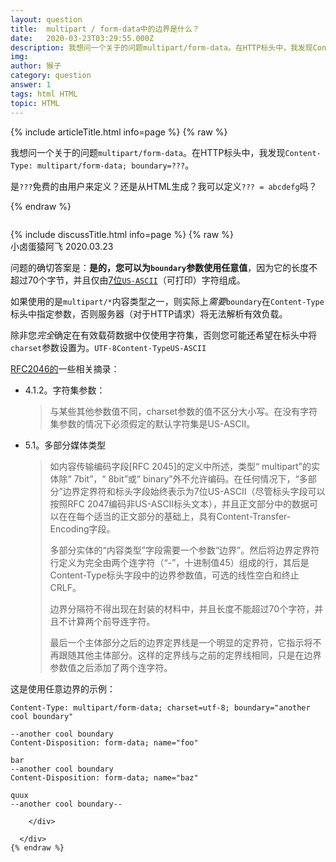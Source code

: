 ```yaml
---
layout: question
title:  multipart / form-data中的边界是什么？
date:   2020-03-23T03:29:55.000Z
description: 我想问一个关于的问题multipart/form-data。在HTTP标头中，我发现Content-Type  multipart/form-data; ...
img: 
author: 猴子
category: question
answer: 1
tags: html HTML
topic: HTML
---
```

<div class="article-root">
  <div class="article">
    {% include articleTitle.html info=page %}
    {% raw %}
    <div class="article-content"><p><font style="vertical-align: inherit;"><font style="vertical-align: inherit;">我想问一个关于的问题</font></font><code>multipart/form-data</code><font style="vertical-align: inherit;"><font style="vertical-align: inherit;">。</font><font style="vertical-align: inherit;">在HTTP标头中，我发现</font></font><code>Content-Type: multipart/form-data; boundary=???</code><font style="vertical-align: inherit;"><font style="vertical-align: inherit;">。</font></font></p>

<p><font style="vertical-align: inherit;"><font style="vertical-align: inherit;">是</font></font><code>???</code><font style="vertical-align: inherit;"><font style="vertical-align: inherit;">免费的由用户来定义？</font><font style="vertical-align: inherit;">还是从HTML生成？</font><font style="vertical-align: inherit;">我可以定义</font></font><code>??? = abcdefg</code><font style="vertical-align: inherit;"><font style="vertical-align: inherit;">吗？</font></font></p></div>
    {% endraw %}
  </div>
  <p style="height: 0;width:0;overflow: hidden;"> 第2731篇《multipart / form-data中的边界是什么？》来自Winter(https://github.com/aiyld/aiyld.github.io)的站点</p>
  <div class="discuss-wrapper">
    {% include discussTitle.html info=page %}
    {% raw %}
    <div class="discuss-item">
        <div class="discuss-parent">
          <div class="discuss-meta">
            <span class="discuss-user">小卤蛋猿阿飞</span>
            <span class="discuss-time">2020.03.23</span>
          </div>
          <div class="discuss-comment"><p><font style="vertical-align: inherit;"><font style="vertical-align: inherit;">问题的确切答案是：</font></font><strong><font style="vertical-align: inherit;"><font style="vertical-align: inherit;">是的，您可以为</font></font><code>boundary</code><font style="vertical-align: inherit;"><font style="vertical-align: inherit;">参数</font><font style="vertical-align: inherit;">使用任意值</font></font></strong><font style="vertical-align: inherit;"><font style="vertical-align: inherit;">，因为它的长度不超过70个字节，并且仅由</font></font><a href="https://en.wikipedia.org/wiki/US-ASCII" rel="noreferrer"><font style="vertical-align: inherit;"><font style="vertical-align: inherit;">7位</font></font><code>US-ASCII</code></a><font style="vertical-align: inherit;"><font style="vertical-align: inherit;">（可打印）字符组成。</font></font></p>

<p><font style="vertical-align: inherit;"><font style="vertical-align: inherit;">如果使用的是</font></font><code>multipart/*</code><font style="vertical-align: inherit;"><font style="vertical-align: inherit;">内容类型之一，则实际上</font></font><em><font style="vertical-align: inherit;"><font style="vertical-align: inherit;">需要</font></font></em><font style="vertical-align: inherit;"></font><code>boundary</code><font style="vertical-align: inherit;"><font style="vertical-align: inherit;">在</font></font><code>Content-Type</code><font style="vertical-align: inherit;"><font style="vertical-align: inherit;">标头中</font><font style="vertical-align: inherit;">指定</font><font style="vertical-align: inherit;">参数</font><font style="vertical-align: inherit;">，否则服务器（对于HTTP请求）将无法解析有效负载。</font></font></p>

<p><font style="vertical-align: inherit;"><font style="vertical-align: inherit;">除非您</font><em><font style="vertical-align: inherit;">完全</font></em><font style="vertical-align: inherit;">确定</font><font style="vertical-align: inherit;">在有效载荷数据</font><font style="vertical-align: inherit;">中仅使用</font><font style="vertical-align: inherit;">字符集</font><font style="vertical-align: inherit;">，否则</font><font style="vertical-align: inherit;">您可能还希望</font><font style="vertical-align: inherit;">在</font><font style="vertical-align: inherit;">标头</font><font style="vertical-align: inherit;">中将</font></font><code>charset</code><font style="vertical-align: inherit;"><font style="vertical-align: inherit;">参数</font><font style="vertical-align: inherit;">设置为</font><font style="vertical-align: inherit;">。</font></font><code>UTF-8</code><font style="vertical-align: inherit;"></font><code>Content-Type</code><font style="vertical-align: inherit;"></font><em><font style="vertical-align: inherit;"></font></em><font style="vertical-align: inherit;"></font><code>US-ASCII</code><font style="vertical-align: inherit;"></font></p>

<p><font style="vertical-align: inherit;"></font><a href="http://www.ietf.org/rfc/rfc2046.txt" rel="noreferrer" title="多用途Internet邮件扩展（MIME）第二部分：媒体类型"><font style="vertical-align: inherit;"><font style="vertical-align: inherit;">RFC2046的</font></font></a><font style="vertical-align: inherit;"><font style="vertical-align: inherit;">一些相关摘录</font><font style="vertical-align: inherit;">：</font></font></p>

<ul>
<li><p><font style="vertical-align: inherit;"><font style="vertical-align: inherit;">4.1.2。</font><font style="vertical-align: inherit;">字符集参数：</font></font></p>

<blockquote>
  <p><font style="vertical-align: inherit;"><font style="vertical-align: inherit;">与某些其他参数值不同，charset参数的值不区分大小写。</font><font style="vertical-align: inherit;">在没有字符集参数的情况下必须假定的默认字符集是US-ASCII。</font></font></p>
</blockquote></li>
<li><p><font style="vertical-align: inherit;"><font style="vertical-align: inherit;">5.1。</font><font style="vertical-align: inherit;">多部分媒体类型</font></font></p>

<blockquote>
  <p><font style="vertical-align: inherit;"><font style="vertical-align: inherit;">如内容传输编码字段[RFC 2045]的定义中所述，类型“ multipart”的实体除“ 7bit”，“ 8bit”或“ binary”外不允许编码。</font><font style="vertical-align: inherit;">在任何情况下，“多部分”边界定界符和标头字段始终表示为7位US-ASCII（尽管标头字段可以按照RFC 2047编码非US-ASCII标头文本），并且正文部分中的数据可以在在每个适当的正文部分的基础上，具有Content-Transfer-Encoding字段。</font></font></p>
  
  <p><font style="vertical-align: inherit;"><font style="vertical-align: inherit;">多部分实体的“内容类型”字段需要一个参数“边界”。</font><font style="vertical-align: inherit;">然后将边界定界符行定义为完全由两个连字符（“-”，十进制值45）组成的行，其后是Content-Type标头字段中的边界参数值，可选的线性空白和终止CRLF。</font></font></p>
  
  <p><font style="vertical-align: inherit;"><font style="vertical-align: inherit;">边界分隔符不得出现在封装的材料中，并且长度不能超过70个字符，并且不计算两个前导连字符。</font></font></p>
  
  <p><font style="vertical-align: inherit;"><font style="vertical-align: inherit;">最后一个主体部分之后的边界定界线是一个明显的定界符，它指示将不再跟随其他主体部分。</font><font style="vertical-align: inherit;">这样的定界线与之前的定界线相同，只是在边界参数值之后添加了两个连字符。</font></font></p>
</blockquote></li>
</ul>

<p><font style="vertical-align: inherit;"><font style="vertical-align: inherit;">这是使用任意边界的示例：</font></font></p>

<pre><code>Content-Type: multipart/form-data; charset=utf-8; boundary="another cool boundary"<font></font>
<font></font>
--another cool boundary<font></font>
Content-Disposition: form-data; name="foo"<font></font>
<font></font>
bar<font></font>
--another cool boundary<font></font>
Content-Disposition: form-data; name="baz"<font></font>
<font></font>
quux<font></font>
--another cool boundary--<font></font>
</code></pre></div>
        </div>
        
      </div>
    {% endraw %}
  </div>
<div>
